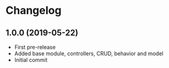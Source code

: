Changelog
=========

## 1.0.0 (2019-05-22)
 * First pre-release
 * Added base module, controllers, CRUD, behavior and model
 * Initial commit